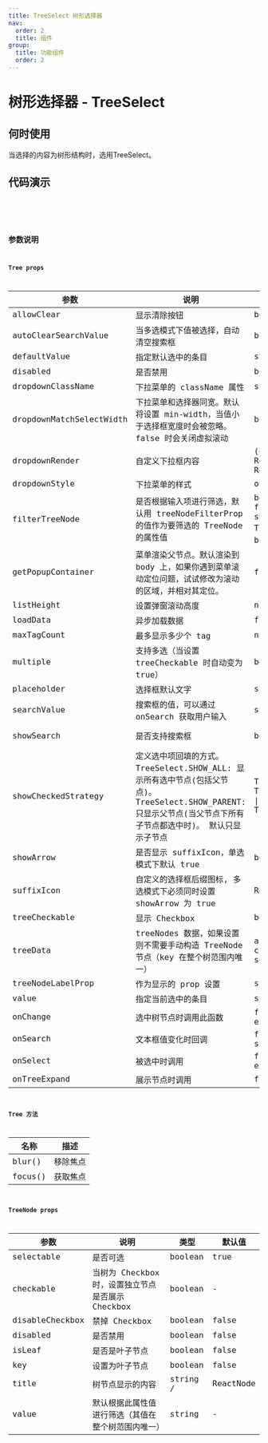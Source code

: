 ```yaml
---
title: TreeSelect 树形选择器
nav:
  order: 2
  title: 组件
group:
  title: 功能组件
  order: 2
---
```


# 树形选择器 - TreeSelect

## 何时使用

当选择的内容为树形结构时，选用TreeSelect。

## 代码演示

<code src='./demos/single.tsx' title='单选' desc='最简单的用法。'/>

<code src='./demos/multiple.tsx' title='带Icon的树形控件' desc='多选的树选择，使用勾选框实现多选功能。' />


## 参数说明

### Tree props

| 参数 | 说明 | 类型 | 默认值 |
| --- | --- | --- | --- |
| allowClear | 显示清除按钮 | boolean | false |
| autoClearSearchValue | 当多选模式下值被选择，自动清空搜索框 | boolean | true |
| defaultValue | 指定默认选中的条目 | string /| string[] | - |
| disabled | 是否禁用 | boolean | false |
| dropdownClassName | 下拉菜单的 className 属性 | string | - |
| dropdownMatchSelectWidth | 下拉菜单和选择器同宽。默认将设置 min-width，当值小于选择框宽度时会被忽略。false 时会关闭虚拟滚动 | boolean \| number | true |
| dropdownRender | 自定义下拉框内容 | (originNode: ReactNode, props) => ReactNode | - |
| dropdownStyle | 下拉菜单的样式 | object | - |
| filterTreeNode | 是否根据输入项进行筛选，默认用 treeNodeFilterProp 的值作为要筛选的 TreeNode 的属性值 | boolean \| function(inputValue: string, treeNode: TreeNode) (函数需要返回 bool 值) | function |
| getPopupContainer | 菜单渲染父节点。默认渲染到 body 上，如果你遇到菜单滚动定位问题，试试修改为滚动的区域，并相对其定位。 | function(triggerNode) | () => document.body |
| listHeight | 设置弹窗滚动高度 | number | 368 |
| loadData | 异步加载数据 | function(node) | - |
| maxTagCount | 最多显示多少个 tag | number | - |
| multiple | 支持多选（当设置 treeCheckable 时自动变为 true） | boolean | false |
| placeholder | 选择框默认文字 | string | - |
| searchValue | 搜索框的值，可以通过 onSearch 获取用户输入 | string | - |
| showSearch | 是否支持搜索框 | boolean | 单选：false \| 多选：true |
| showCheckedStrategy | 定义选中项回填的方式。TreeSelect.SHOW_ALL: 显示所有选中节点(包括父节点)。TreeSelect.SHOW_PARENT: 只显示父节点(当父节点下所有子节点都选中时)。 默认只显示子节点 | TreeSelect.SHOW_ALL \| TreeSelect.SHOW_PARENT \| TreeSelect.SHOW_CHILD | TreeSelect.SHOW_CHILD |
| showArrow | 是否显示 suffixIcon，单选模式下默认 true | boolean | - |
| suffixIcon | 自定义的选择框后缀图标, 多选模式下必须同时设置 showArrow 为 true | ReactNode | - |
| treeCheckable | 显示 Checkbox | boolean | false |
| treeData | treeNodes 数据，如果设置则不需要手动构造 TreeNode 节点（key 在整个树范围内唯一） | array<{key, title, children, [disabled, selectable]}> | - |
| treeNodeLabelProp | 作为显示的 prop 设置 | string | title |
| value | 指定当前选中的条目 | string \| string[] | - |
| onChange | 选中树节点时调用此函数 | function(value, label, extra) | - |
| onSearch | 文本框值变化时回调 | function(value: string)	 | - |
| onSelect | 被选中时调用 | function(value, node, extra) | - |
| onTreeExpand | 展示节点时调用 | function(expandedKeys) | - |

### Tree 方法

| 名称 | 描述 |
| --- | --- |
| blur() | 移除焦点 |
| focus() | 获取焦点 |

### TreeNode props

| 参数 | 说明 | 类型 | 默认值 |
| --- | --- | --- | --- |
| selectable | 是否可选 | boolean | true |
| checkable | 当树为 Checkbox 时，设置独立节点是否展示 Checkbox | boolean | - |
| disableCheckbox | 禁掉 Checkbox | boolean | false |
| disabled | 是否禁用 | boolean | false |
| isLeaf | 是否是叶子节点 | boolean | false |
| key | 设置为叶子节点 | boolean | false |
| title | 树节点显示的内容 | string /| ReactNode | --- |
| value | 默认根据此属性值进行筛选（其值在整个树范围内唯一） | string | - |
